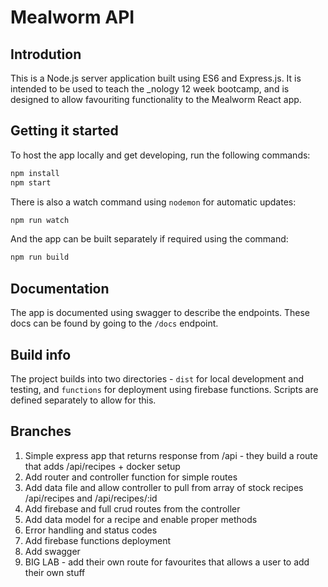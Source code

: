 # Mealworm API

## Introdution

This is a Node.js server application built using ES6 and Express.js. It is intended to be used to teach the _nology 12 week bootcamp, and is designed to allow favouriting functionality to the Mealworm React app.

## Getting it started

To host the app locally and get developing, run the following commands:

```bash
npm install
npm start
```

There is also a watch command using `nodemon` for automatic updates:

```bash
npm run watch
```

And the app can be built separately if required using the command:

```bash
npm run build
```

## Documentation

The app is documented using swagger to describe the endpoints. These docs can be found by going to the `/docs` endpoint.

## Build info

The project builds into two directories - `dist` for local development and testing, and `functions` for deployment using firebase functions. Scripts are defined separately to allow for this.

## Branches

1. Simple express app that returns response from /api - they build a route that adds /api/recipes + docker setup
2. Add router and controller function for simple routes
3. Add data file and allow controller to pull from array of stock recipes /api/recipes and /api/recipes/:id
4. Add firebase and full crud routes from the controller
5. Add data model for a recipe and enable proper methods
6. Error handling and status codes
7. Add firebase functions deployment
8. Add swagger
9. BIG LAB - add their own route for favourites that allows a user to add their own stuff
